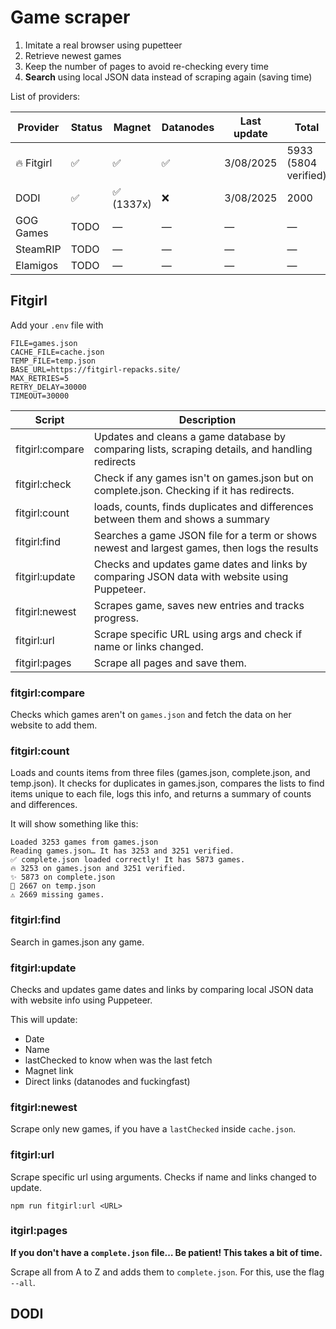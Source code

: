 # Game scraper

1. Imitate a real browser using pupetteer
2. Retrieve newest games
3. Keep the number of pages to avoid re-checking every time
4. **Search** using local JSON data instead of scraping again (saving time)

List of providers:

| Provider   | Status | Magnet     | Datanodes | Last update | Total                |
| ---------- | ------ | ---------- | --------- | ----------- | -------------------- |
| 🔥 Fitgirl | ✅     | ✅         | ✅        | 3/08/2025   | 5933 (5804 verified) |
| DODI       | ✅     | ✅ (1337x) | ❌        | 3/08/2025   | 2000                 |
| GOG Games  | TODO   | —          | —         | —           | —                    |
| SteamRIP   | TODO   | —          | —         | —           | —                    |
| Elamigos   | TODO   | —          | —         | —           | —                    |

## Fitgirl

Add your `.env` file with

```env
FILE=games.json
CACHE_FILE=cache.json
TEMP_FILE=temp.json
BASE_URL=https://fitgirl-repacks.site/
MAX_RETRIES=5
RETRY_DELAY=30000
TIMEOUT=30000
```

| Script          | Description                                                                                     |
| --------------- | ----------------------------------------------------------------------------------------------- |
| fitgirl:compare | Updates and cleans a game database by comparing lists, scraping details, and handling redirects |
| fitgirl:check   | Check if any games isn't on games.json but on complete.json. Checking if it has redirects.      |
| fitgirl:count   | loads, counts, finds duplicates and differences between them and shows a summary                |
| fitgirl:find    | Searches a game JSON file for a term or shows newest and largest games, then logs the results   |
| fitgirl:update  | Checks and updates game dates and links by comparing JSON data with website using Puppeteer.    |
| fitgirl:newest  | Scrapes game, saves new entries and tracks progress.                                            |
| fitgirl:url     | Scrape specific URL using args and check if name or links changed.                              |
| fitgirl:pages   | Scrape all pages and save them.                                                                 |

### fitgirl:compare

Checks which games aren't on `games.json` and fetch the data on her website to add them.

### fitgirl:count

Loads and counts items from three files (games.json, complete.json, and temp.json). It checks for duplicates in games.json, compares the lists to find items unique to each file, logs this info, and returns a summary of counts and differences.

It will show something like this:

```
Loaded 3253 games from games.json
Reading games.json… It has 3253 and 3251 verified.
✅ complete.json loaded correctly! It has 5873 games.
🔥 3253 on games.json and 3251 verified.
✨ 5873 on complete.json
📝 2667 on temp.json
⚠️ 2669 missing games.
```

### fitgirl:find

Search in games.json any game.

### fitgirl:update

Checks and updates game dates and links by comparing local JSON data with website info using Puppeteer.

This will update:

-   Date
-   Name
-   lastChecked to know when was the last fetch
-   Magnet link
-   Direct links (datanodes and fuckingfast)

### fitgirl:newest

Scrape only new games, if you have a `lastChecked` inside `cache.json`.

### fitgirl:url

Scrape specific url using arguments. Checks if name and links changed to update.

`npm run fitgirl:url <URL>`

### itgirl:pages

**If you don't have a `complete.json` file… Be patient! This takes a bit of time.**

Scrape all from A to Z and adds them to `complete.json`. For this, use the flag `--all`.

## DODI

